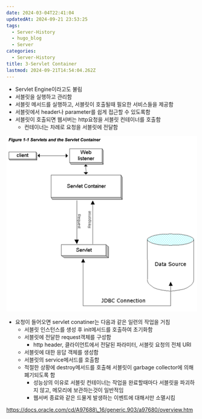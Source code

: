 ```yaml
---
date: 2024-03-04T22:41:04
updatedAt: 2024-09-21 23:53:25
tags:
  - Server-History
  - hugo_blog
  - Server
categories:
  - Server-History
title: 3-Servlet Container
lastmod: 2024-09-21T14:54:04.262Z
---
```

* Servlet Engine이라고도 불림
* 서블릿을 실행하고 관리함
* 서블릿 메서드를 실행하고, 서블릿이 호출될때 필요한 서비스들을 제공함
* 서블릿에서 header나 parameter를 쉽게 접근할 수 있도록함
* 서블릿이 호출되면 웹서버는 http요청을 서블릿 컨테이너를 호출함
  * 컨테이너는 차례로 요청을 서블릿에 전달함

![center|600](/image/real-resource-image/Pasted%20image%2020231122230728.png)

* 요청이 들어오면 servlet conatiner는 다음과 같은 일련의 작업을 거침
  * 서블릿 인스턴스를 생성 후 init메서드를 호출하여 초기화함
  * 서블릿에 전달한 request객체를 구성함
    * http header, 클라이언트에서 전달된 파라미터, 서블릿 요청의 전체 URI
  * 서블릿에 대한 응답 객체를 생성함
  * 서블릿의 service메서드를 호출함
  * 적절한 상황에 destroy메서드를 호출해 서블릿이 garbage collector에 의해 폐기되도록 함
    * 성능상의 이유로 서블릿 컨테이너는 작업을 완료할때마다 서블릿을 파괴하지 않고, 메모리에 보관하는것이 일반적임
    * 웹서버 종료와 같은 드물게 발생하는 이벤트에 대해서만 소멸시킴

https://docs.oracle.com/cd/A97688\_16/generic.903/a97680/overview.htm
